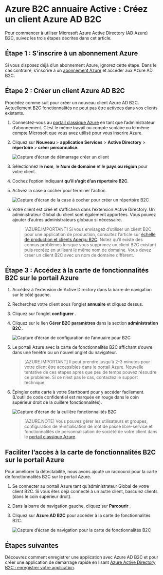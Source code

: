 <properties
    pageTitle="Azure B2C annuaire Active : Créez un client Azure Active Directory B2C | Microsoft Azure"
    description="Une rubrique sur la création d’un client Azure Active Directory B2C"
    services="active-directory-b2c"
    documentationCenter=""
    authors="swkrish"
    manager="mbaldwin"
    editor="bryanla"/>

<tags
    ms.service="active-directory-b2c"
    ms.workload="identity"
    ms.tgt_pltfrm="na"
    ms.topic="article"
    ms.devlang="na"
    ms.date="08/30/2016"
    ms.author="swkrish"/>

# <a name="azure-active-directory-b2c-create-an-azure-ad-b2c-tenant"></a>Azure B2C annuaire Active : Créez un client Azure AD B2C

Pour commencer à utiliser Microsoft Azure Active Directory (AD Azure) B2C, suivez les trois étapes décrites dans cet article.

## <a name="step-1-sign-up-for-an-azure-subscription"></a>Étape 1 : S’inscrire à un abonnement Azure

Si vous disposez déjà d’un abonnement Azure, ignorez cette étape. Dans le cas contraire, s’inscrire à un [abonnement Azure](../active-directory/sign-up-organization.md) et accéder aux Azure AD B2C.

## <a name="step-2-create-an-azure-ad-b2c-tenant"></a>Étape 2 : Créer un client Azure AD B2C

Procédez comme suit pour créer un nouveau client Azure AD B2C. Actuellement B2C fonctionnalités ne peut pas être activées dans vos clients existants.

1. Connectez-vous au [portail classique Azure](https://manage.windowsazure.com/) en tant que l’administrateur d’abonnement. C’est le même travail ou compte scolaire ou le même compte Microsoft que vous avez utilisé pour vous inscrire Azure.
2. Cliquez sur **Nouveau** > **application Services** > **Active Directory** > **répertoire** > **créer personnalisé**.

    ![Capture d’écran de démarrage créer un client](./media/active-directory-b2c-get-started/new-directory.png)

3. Sélectionnez le **nom**, le **Nom de domaine** et le **pays ou région** pour votre client.
4. Cochez l’option indiquant **qu’il s’agit d’un répertoire B2C**.
5. Activez la case à cocher pour terminer l’action.

    ![Capture d’écran de la case à cocher pour créer un répertoire B2C](./media/active-directory-b2c-get-started/create-b2c-directory.png)

6. Votre client est créé et s’affichera dans l’extension Active Directory. Un administrateur Global du client sont également apportées. Vous pouvez ajouter d’autres administrateurs globaux si nécessaire.

    > [AZURE.IMPORTANT]
    Si vous envisagez d’utiliser un client B2C pour une application de production, consultez l’article sur [échelle de production et clients Aperçu B2C](active-directory-b2c-reference-tenant-type.md). Notez qu’il existe des connus problèmes lorsque vous supprimez un client B2C existant puis recréez en utilisant le même nom de domaine. Vous devez créer un client B2C avec un nom de domaine différent.

## <a name="step-3-navigate-to-the-b2c-features-blade-on-the-azure-portal"></a>Étape 3 : Accédez à la carte de fonctionnalités B2C sur le portail Azure

1. Accédez à l’extension de Active Directory dans la barre de navigation sur le côté gauche.
2. Recherchez votre client sous l’onglet **annuaire** et cliquez dessus.
3. Cliquez sur l’onglet **configurer** .
4. Cliquez sur le lien **Gérer B2C paramètres** dans la section **administration B2C** .

    ![Capture d’écran de configuration de l’annuaire pour B2C](./media/active-directory-b2c-get-started/b2c-directory-configure-tab.png)

5. Le portail Azure avec la carte de fonctionnalités B2C affichant s’ouvre dans une fenêtre ou un nouvel onglet du navigateur.

    > [AZURE.IMPORTANT]
    Il peut prendre jusqu'à 2-3 minutes pour votre client être accessibles dans le portail Azure. Nouvelle tentative de ces étapes après que peu de temps pouvez résoudre ce problème. Si ce n’est pas le cas, contactez le support technique.

6. Épingler cette carte à votre Startboard pour y accéder facilement. (L’outil de code confidentiel est marquée en rouge dans le coin supérieur droit de la cuillère fonctionnalités).

    ![Capture d’écran de la cuillère fonctionnalités B2C](./media/active-directory-b2c-get-started/b2c-features-blade.png)

    > [AZURE.NOTE]
    Vous pouvez gérer les utilisateurs et groupes, configuration de réinitialisation de mot de passe libre-service et fonctionnalités de personnalisation de société de votre client dans le [portail classique Azure](https://manage.windowsazure.com/).

## <a name="easy-access-to-the-b2c-features-blade-on-the-azure-portal"></a>Faciliter l’accès à la carte de fonctionnalités B2C sur le portail Azure

Pour améliorer la détectabilité, nous avons ajouté un raccourci pour la carte de fonctionnalités B2C sur le portail Azure.

1. Se connecter au portail Azure tant qu’administrateur Global de votre client B2C. Si vous êtes déjà connecté à un autre client, basculez clients (dans le coin supérieur droit).
2. Dans la barre de navigation gauche, cliquez sur **Parcourir** .
3. Cliquez sur **Azure AD B2C** pour accéder à la carte de fonctionnalités B2C.

    ![Capture d’écran de navigation pour la carte de fonctionnalités B2C](./media/active-directory-b2c-get-started/b2c-browse.png)

## <a name="next-steps"></a>Étapes suivantes

Découvrez comment enregistrer une application avec Azure AD B2C et pour créer une application de démarrage rapide en lisant [Azure Active Directory B2C : enregistrer votre application](active-directory-b2c-app-registration.md).
